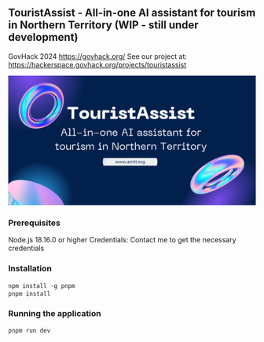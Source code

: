 ## TouristAssist - All-in-one AI assistant for tourism in Northern Territory (WIP - still under development)
GovHack 2024 https://govhack.org/
See our project at: https://hackerspace.govhack.org/projects/touristassist

![TouristAssist](./public/background.png)

### Prerequisites

Node.js 18.16.0 or higher
Credentials: Contact me to get the necessary credentials

### Installation

```
npm install -g pnpm
pnpm install
```

### Running the application

```
pnpm run dev
```


